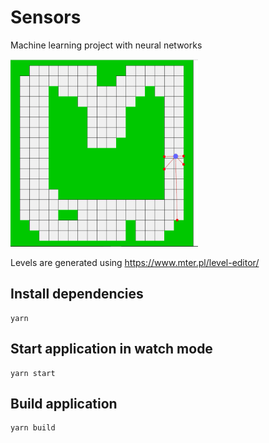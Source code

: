 # Sensors
Machine learning project with neural networks

<img src="assets/projectPreview.gif" width="300" height="300">

Levels are generated using https://www.mter.pl/level-editor/

## Install dependencies

```
yarn
```

## Start application in watch mode

```
yarn start
```

## Build application

```
yarn build
```
